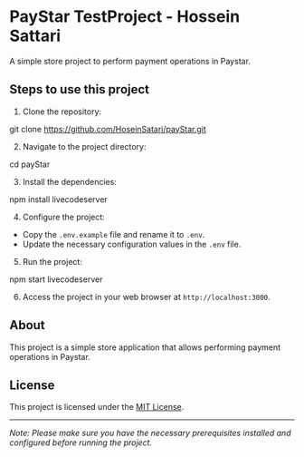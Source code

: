 # PayStar TestProject - Hossein Sattari

A simple store project to perform payment operations in Paystar.

## Steps to use this project

1. Clone the repository:

git clone https://github.com/HoseinSatari/payStar.git


2. Navigate to the project directory:

cd payStar


3. Install the dependencies:

npm install
livecodeserver


4. Configure the project:
- Copy the `.env.example` file and rename it to `.env`.
- Update the necessary configuration values in the `.env` file.

5. Run the project:

npm start
livecodeserver


6. Access the project in your web browser at `http://localhost:3000`.

## About

This project is a simple store application that allows performing payment operations in Paystar.

## License

This project is licensed under the [MIT License](https://github.com/HoseinSatari/payStar/blob/main/LICENSE).

---
*Note: Please make sure you have the necessary prerequisites installed and configured before running the project.*
